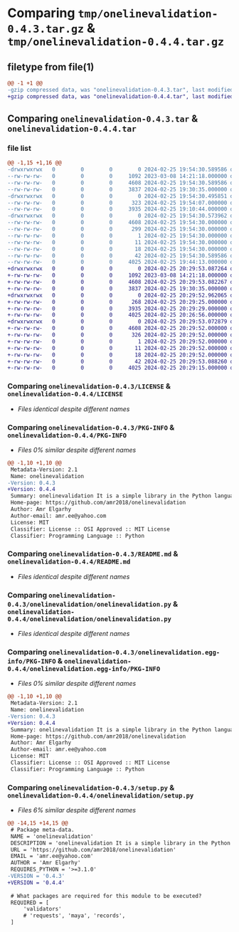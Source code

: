# Comparing `tmp/onelinevalidation-0.4.3.tar.gz` & `tmp/onelinevalidation-0.4.4.tar.gz`

## filetype from file(1)

```diff
@@ -1 +1 @@
-gzip compressed data, was "onelinevalidation-0.4.3.tar", last modified: Sun Feb 25 19:54:30 2024, max compression
+gzip compressed data, was "onelinevalidation-0.4.4.tar", last modified: Sun Feb 25 20:29:53 2024, max compression
```

## Comparing `onelinevalidation-0.4.3.tar` & `onelinevalidation-0.4.4.tar`

### file list

```diff
@@ -1,15 +1,16 @@
-drwxrwxrwx   0        0        0        0 2024-02-25 19:54:30.589586 onelinevalidation-0.4.3/
--rw-rw-rw-   0        0        0     1092 2023-03-08 14:21:18.000000 onelinevalidation-0.4.3/LICENSE
--rw-rw-rw-   0        0        0     4608 2024-02-25 19:54:30.589586 onelinevalidation-0.4.3/PKG-INFO
--rw-rw-rw-   0        0        0     3837 2024-02-25 19:30:35.000000 onelinevalidation-0.4.3/README.md
-drwxrwxrwx   0        0        0        0 2024-02-25 19:54:30.495851 onelinevalidation-0.4.3/onelinevalidation/
--rw-rw-rw-   0        0        0      323 2024-02-25 19:54:07.000000 onelinevalidation-0.4.3/onelinevalidation/__init__.py
--rw-rw-rw-   0        0        0     3935 2024-02-25 19:10:44.000000 onelinevalidation-0.4.3/onelinevalidation/onelinevalidation.py
-drwxrwxrwx   0        0        0        0 2024-02-25 19:54:30.573962 onelinevalidation-0.4.3/onelinevalidation.egg-info/
--rw-rw-rw-   0        0        0     4608 2024-02-25 19:54:30.000000 onelinevalidation-0.4.3/onelinevalidation.egg-info/PKG-INFO
--rw-rw-rw-   0        0        0      299 2024-02-25 19:54:30.000000 onelinevalidation-0.4.3/onelinevalidation.egg-info/SOURCES.txt
--rw-rw-rw-   0        0        0        1 2024-02-25 19:54:30.000000 onelinevalidation-0.4.3/onelinevalidation.egg-info/dependency_links.txt
--rw-rw-rw-   0        0        0       11 2024-02-25 19:54:30.000000 onelinevalidation-0.4.3/onelinevalidation.egg-info/requires.txt
--rw-rw-rw-   0        0        0       18 2024-02-25 19:54:30.000000 onelinevalidation-0.4.3/onelinevalidation.egg-info/top_level.txt
--rw-rw-rw-   0        0        0       42 2024-02-25 19:54:30.589586 onelinevalidation-0.4.3/setup.cfg
--rw-rw-rw-   0        0        0     4025 2024-02-25 19:44:13.000000 onelinevalidation-0.4.3/setup.py
+drwxrwxrwx   0        0        0        0 2024-02-25 20:29:53.087264 onelinevalidation-0.4.4/
+-rw-rw-rw-   0        0        0     1092 2023-03-08 14:21:18.000000 onelinevalidation-0.4.4/LICENSE
+-rw-rw-rw-   0        0        0     4608 2024-02-25 20:29:53.082267 onelinevalidation-0.4.4/PKG-INFO
+-rw-rw-rw-   0        0        0     3837 2024-02-25 19:30:35.000000 onelinevalidation-0.4.4/README.md
+drwxrwxrwx   0        0        0        0 2024-02-25 20:29:52.962065 onelinevalidation-0.4.4/onelinevalidation/
+-rw-rw-rw-   0        0        0      268 2024-02-25 20:29:25.000000 onelinevalidation-0.4.4/onelinevalidation/__init__.py
+-rw-rw-rw-   0        0        0     3935 2024-02-25 20:29:29.000000 onelinevalidation-0.4.4/onelinevalidation/onelinevalidation.py
+-rw-rw-rw-   0        0        0     4025 2024-02-25 20:26:56.000000 onelinevalidation-0.4.4/onelinevalidation/setup.py
+drwxrwxrwx   0        0        0        0 2024-02-25 20:29:53.072879 onelinevalidation-0.4.4/onelinevalidation.egg-info/
+-rw-rw-rw-   0        0        0     4608 2024-02-25 20:29:52.000000 onelinevalidation-0.4.4/onelinevalidation.egg-info/PKG-INFO
+-rw-rw-rw-   0        0        0      326 2024-02-25 20:29:52.000000 onelinevalidation-0.4.4/onelinevalidation.egg-info/SOURCES.txt
+-rw-rw-rw-   0        0        0        1 2024-02-25 20:29:52.000000 onelinevalidation-0.4.4/onelinevalidation.egg-info/dependency_links.txt
+-rw-rw-rw-   0        0        0       11 2024-02-25 20:29:52.000000 onelinevalidation-0.4.4/onelinevalidation.egg-info/requires.txt
+-rw-rw-rw-   0        0        0       18 2024-02-25 20:29:52.000000 onelinevalidation-0.4.4/onelinevalidation.egg-info/top_level.txt
+-rw-rw-rw-   0        0        0       42 2024-02-25 20:29:53.088260 onelinevalidation-0.4.4/setup.cfg
+-rw-rw-rw-   0        0        0     4025 2024-02-25 20:29:15.000000 onelinevalidation-0.4.4/setup.py
```

### Comparing `onelinevalidation-0.4.3/LICENSE` & `onelinevalidation-0.4.4/LICENSE`

 * *Files identical despite different names*

### Comparing `onelinevalidation-0.4.3/PKG-INFO` & `onelinevalidation-0.4.4/PKG-INFO`

 * *Files 0% similar despite different names*

```diff
@@ -1,10 +1,10 @@
 Metadata-Version: 2.1
 Name: onelinevalidation
-Version: 0.4.3
+Version: 0.4.4
 Summary: onelinevalidation It is a simple library in the Python language that performs validate in an easy and simple way
 Home-page: https://github.com/amr2018/onelinevalidation
 Author: Amr Elgarhy
 Author-email: amr.ee@yahoo.com
 License: MIT
 Classifier: License :: OSI Approved :: MIT License
 Classifier: Programming Language :: Python
```

### Comparing `onelinevalidation-0.4.3/README.md` & `onelinevalidation-0.4.4/README.md`

 * *Files identical despite different names*

### Comparing `onelinevalidation-0.4.3/onelinevalidation/onelinevalidation.py` & `onelinevalidation-0.4.4/onelinevalidation/onelinevalidation.py`

 * *Files identical despite different names*

### Comparing `onelinevalidation-0.4.3/onelinevalidation.egg-info/PKG-INFO` & `onelinevalidation-0.4.4/onelinevalidation.egg-info/PKG-INFO`

 * *Files 0% similar despite different names*

```diff
@@ -1,10 +1,10 @@
 Metadata-Version: 2.1
 Name: onelinevalidation
-Version: 0.4.3
+Version: 0.4.4
 Summary: onelinevalidation It is a simple library in the Python language that performs validate in an easy and simple way
 Home-page: https://github.com/amr2018/onelinevalidation
 Author: Amr Elgarhy
 Author-email: amr.ee@yahoo.com
 License: MIT
 Classifier: License :: OSI Approved :: MIT License
 Classifier: Programming Language :: Python
```

### Comparing `onelinevalidation-0.4.3/setup.py` & `onelinevalidation-0.4.4/onelinevalidation/setup.py`

 * *Files 6% similar despite different names*

```diff
@@ -14,15 +14,15 @@
 # Package meta-data.
 NAME = 'onelinevalidation'
 DESCRIPTION = 'onelinevalidation It is a simple library in the Python language that performs validate in an easy and simple way'
 URL = 'https://github.com/amr2018/onelinevalidation'
 EMAIL = 'amr.ee@yahoo.com'
 AUTHOR = 'Amr Elgarhy'
 REQUIRES_PYTHON = '>=3.1.0'
-VERSION = '0.4.3'
+VERSION = '0.4.4'
 
 # What packages are required for this module to be executed?
 REQUIRED = [
     'validators'
     # 'requests', 'maya', 'records',
 ]
```

